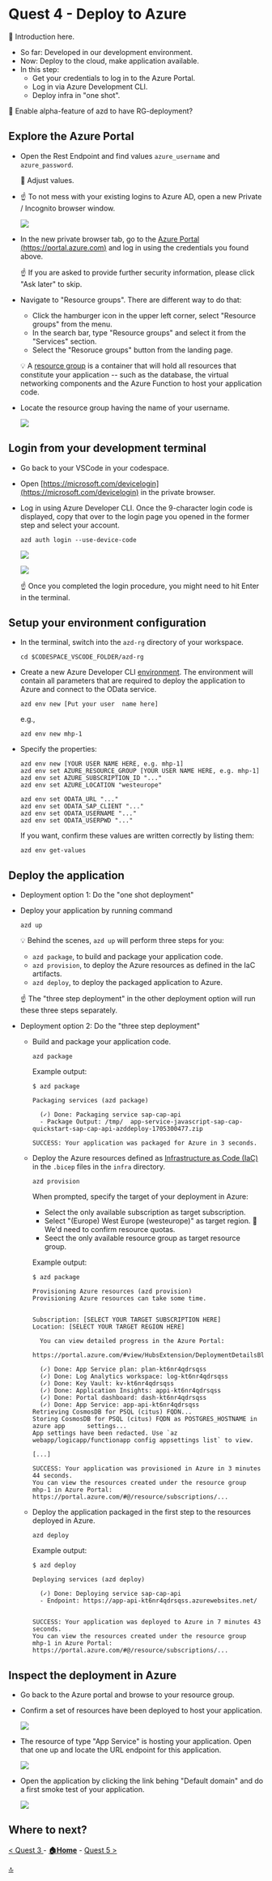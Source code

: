 # Quest 4 - Deploy to Azure

:construction: Introduction here.
- So far: Developed in our development environment.
- Now: Deploy to the cloud, make application available.
- In this step: 
  - Get your credentials to log in to the Azure Portal.
  - Log in via Azure Development CLI.
  - Deploy infra in "one shot".

:construction: Enable alpha-feature of azd to have RG-deployment?

## Explore the Azure Portal 

- Open the Rest Endpoint and find values `azure_username` and `azure_password`.

  :construction: Adjust values.

- :point_up: To not mess with your existing logins to Azure AD, open a new Private / Incognito browser window. 

  ![](2024-01-12-07-46-31.png)

- In the new private browser tab, go to the [Azure Portal (https://portal.azure.com)](https://portal.azure.com) and log in using the credentials you found above.

  :point_up: If you are asked to provide further security information, please click "Ask later" to skip.

- Navigate to "Resource groups". There are different way to do that:
  - Click the hamburger icon in the upper left corner, select "Resource groups" from the menu.
  - In the search bar, type "Resource groups" and select it from the "Services" section.
  - Select the "Resoruce groups" button from the landing page.

  :bulb: A [resource group](https://learn.microsoft.com/en-us/azure/cloud-adoption-framework/ready/azure-setup-guide/organize-resources) is a container that will hold all resources that constitute your application -- such as the database, the virtual networking components and the Azure Function to host your application code.

- Locate the resource group having the name of your username.

  ![](2024-01-12-07-55-03.png)

## Login from your development terminal

- Go back to your VSCode in your codespace. 

- Open [https://microsoft.com/devicelogin](https://microsoft.com/devicelogin) in the private browser.

- Log in using Azure Developer CLI. Once the 9-character login code is displayed, copy that over to the login page you opened in the former step and select your account.

  ```
  azd auth login --use-device-code
  ```

  ![](2024-01-12-08-05-54.png)

  ![](2024-01-12-08-06-12.png)

  :point_up: Once you completed the login procedure, you might need to hit Enter in the terminal.


## Setup your environment configuration


- In the terminal, switch into the `azd-rg` directory of your workspace.

  ```
  cd $CODESPACE_VSCODE_FOLDER/azd-rg
  ```

- Create a new Azure Developer CLI [environment](https://learn.microsoft.com/en-us/azure/developer/azure-developer-cli/faq#what-is-an-environment-name). The environment will contain all parameters that are required to deploy the application to Azure and connect to the OData service.

  ```
  azd env new [Put your user  name here]
  ```
  e.g.,

  ```
  azd env new mhp-1
  ```

- Specify the properties:
  ```
  azd env new [YOUR USER NAME HERE, e.g. mhp-1] 
  azd env set AZURE_RESOURCE_GROUP [YOUR USER NAME HERE, e.g. mhp-1]
  azd env set AZURE_SUBSCRIPTION_ID "..."
  azd env set AZURE_LOCATION "westeurope"

  azd env set ODATA_URL "..."
  azd env set ODATA_SAP_CLIENT "..."
  azd env set ODATA_USERNAME "..."
  azd env set ODATA_USERPWD "..."
  ```

  If you want, confirm these values are written correctly by listing them:
  ```
  azd env get-values
  ```

## Deploy the application


- Deployment option 1: Do the "one shot deployment"

 - Deploy your application by running command 

    ```
    azd up
    ```
    :bulb: Behind the scenes, `azd up` will perform three steps for you:
    - `azd package`, to build and package your application code.
    - `azd provision`, to deploy the Azure resources as defined in the IaC artifacts.
    - `azd deploy`, to deploy the packaged application to Azure.
    
    :point_up: The "three step deployment" in the other deployment option will run these three steps separately. 

- Deployment option 2: Do the "three step deployment"

  - Build and package your application code. 
    ```
    azd package
    ```

    Example output:
    ```
    $ azd package

    Packaging services (azd package)

      (✓) Done: Packaging service sap-cap-api
      - Package Output: /tmp/  app-service-javascript-sap-cap-quickstart-sap-cap-api-azddeploy-1705300477.zip

    SUCCESS: Your application was packaged for Azure in 3 seconds.
    ```

  - Deploy the Azure resources defined as [Infrastructure as Code (IaC)](https://learn.microsoft.com/en-us/azure/cloud-adoption-framework/ready/considerations/infrastructure-as-code) in the `.bicep` files in the `infra` directory.

    ```
    azd provision
    ```

    When prompted, specify the target of your deployment in Azure:
    - Select the only available subscription as target subscription.
    - Select "(Europe) West Europe (westeurope)" as target region.
      :construction: We'd need to confirm resource quotas.
    - Seect the only available resource group as target resource group.

    Example output:
    ```
    $ azd package

    Provisioning Azure resources (azd provision)
    Provisioning Azure resources can take some time.
    
    
    Subscription: [SELECT YOUR TARGET SUBSCRIPTION HERE]
    Location: [SELECT YOUR TARGET REGION HERE]
    
      You can view detailed progress in the Azure Portal:
      https://portal.azure.com/#view/HubsExtension/DeploymentDetailsBlade...
    
      (✓) Done: App Service plan: plan-kt6nr4qdrsqss
      (✓) Done: Log Analytics workspace: log-kt6nr4qdrsqss
      (✓) Done: Key Vault: kv-kt6nr4qdrsqss
      (✓) Done: Application Insights: appi-kt6nr4qdrsqss
      (✓) Done: Portal dashboard: dash-kt6nr4qdrsqss
      (✓) Done: App Service: app-api-kt6nr4qdrsqss
    Retrieving CosmosDB for PSQL (citus) FQDN...
    Storing CosmosDB for PSQL (citus) FQDN as POSTGRES_HOSTNAME in azure app      settings...
    App settings have been redacted. Use `az webapp/logicapp/functionapp config appsettings list` to view.

    [...]
    
    SUCCESS: Your application was provisioned in Azure in 3 minutes 44 seconds.
    You can view the resources created under the resource group mhp-1 in Azure Portal:
    https://portal.azure.com/#@/resource/subscriptions/...

    ```

  - Deploy the application packaged in the first step to the resources deployed in Azure.

    ```
    azd deploy
    ```

    Example output:
    ```
    $ azd deploy

    Deploying services (azd deploy)
    
      (✓) Done: Deploying service sap-cap-api
      - Endpoint: https://app-api-kt6nr4qdrsqss.azurewebsites.net/
    
    
    SUCCESS: Your application was deployed to Azure in 7 minutes 43 seconds.
    You can view the resources created under the resource group mhp-1 in Azure Portal:
    https://portal.azure.com/#@/resource/subscriptions/...

    ```
  
## Inspect the deployment in Azure

- Go back to the Azure portal and browse to your resource group.

- Confirm a set of resources have been deployed to host your application.

  ![](2024-01-15-07-54-48.png)

- The resource of type "App Service" is hosting your application. Open that one up and locate the URL endpoint for this application.

  ![](2024-01-15-08-13-16.png)

- Open the application by clicking the link behing "Default domain" and do a first smoke test of your application.

  ![](2024-01-15-08-14-17.png)



## Where to next?

[ < Quest 3 ](quest3.md) - **[🏠Home](../README.md)** - [ Quest 5 >](quest5.md)

[🔝](#)



